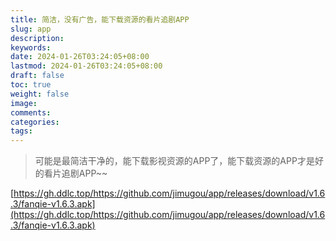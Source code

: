 ```yaml
---
title: 简洁，没有广告，能下载资源的看片追剧APP
slug: app
description: 
keywords: 
date: 2024-01-26T03:24:05+08:00
lastmod: 2024-01-26T03:24:05+08:00
draft: false
toc: true
weight: false
image: 
comments: 
categories: 
tags:
---
```

>可能是最简洁干净的，能下载影视资源的APP了，能下载资源的APP才是好的看片追剧APP~~

[https://gh.ddlc.top/https://github.com/jimugou/app/releases/download/v1.6.3/fanqie-v1.6.3.apk](https://gh.ddlc.top/https://github.com/jimugou/app/releases/download/v1.6.3/fanqie-v1.6.3.apk)



